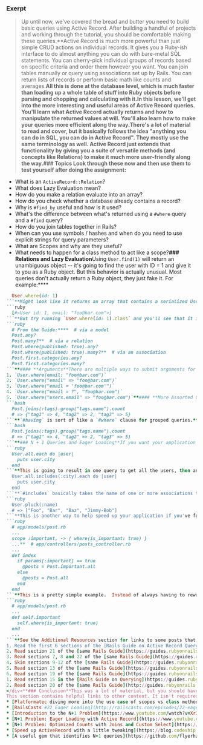 ### Exerpt
>Up until now, we've covered the bread and butter you need to build basic queries using Active Record.  After building a handful of projects and working through the tutorial, you should be comfortable making these queries.**Active Record is much more powerful than just simple CRUD actions on individual records.  It gives you a Ruby-ish interface to do almost anything you can do with bare-metal SQL statements.  You can cherry-pick individual groups of records based on specific criteria and order them however you want.  You can join tables manually or query using associations set up by Rails.  You can return lists of records or perform basic math like counts and averages.**All this is done at the database level, which is much faster than loading up a whole table of stuff into Ruby objects before parsing and chopping and calculating with it.**In this lesson, we'll get into the more interesting and useful areas of Active Record queries.  You'll learn what Active Record actually returns and how to manipulate the returned values at will.  You'll also learn how to make your queries more efficient along the way.**There's a lot of material to read and cover, but it basically follows the idea "anything you can do in SQL, you can do in Active Record".  They mostly use the same terminology as well.  Active Record just extends that functionality by giving you a suite of versatile methods (and concepts like Relations) to make it much more user-friendly along the way.**###  Topics
Look through these now and then use them to test yourself after doing the assignment:****
* What is an `ActiveRecord::Relation`?
* What does Lazy Evaluation mean?
* How do you make a relation evaluate into an array?
* How do you check whether a database already contains a record?
* Why is `#find_by` useful and how is it used?
* What's the difference between what's returned using a `#where` query and a `#find` query?
* How do you join tables together in Rails?
* When can you use symbols / hashes and when do you need to use explicit strings for query parameters?
* What are Scopes and why are they useful?
* What needs to happen for a class method to act like a scope?**### Relations and Lazy Evaluation**Using `User.find(1)` will return an unambiguous object -- it's going to find the user with ID = 1 and give it to you as a Ruby object.  But this behavior is actually unusual.  Most queries don't actually return a Ruby object, they just fake it.  For example:****
```ruby
  User.where(id: 1)
```**Might look like it returns an array that contains a serialized User object, like:****
```ruby
  [#<User id: 1, email: "foo@bar.com">]
```**But try running `User.where(id: 1).class` and you'll see that it isn't an `Array`, it's actually an instance of `ActiveRecord::Relation`.  Relations are actually just really good at looking like arrays but they've got more going on.**Active Record queries return relations to be lazy.  There's basically no reason to actually tell the database to execute a query until the very last possible minute.  What if you never actually needed to use that query at all?  What if you want to make it more complex before executing it?  Relations give you that flexibility and make much more efficient use of your database's valuable time.  **Relations only get executed when it becomes absolutely necessary to know what's inside them.  So if your controller grabs 5 blog posts using `@posts = Post.limit(5)`, that is really passing your view a relation.  It's only when the code in the view actually calls a method on `@posts` (like `@posts.first.title`) that the query will be run and the relation will get stored as a real Ruby object in memory.  **This behaviour can be a bit tricky to observe if you use something like the Rails Console (`$ rails console`) to test them out, because the queries will actually be run right away in the console since it implicitly runs something like the `.inspect` method on the relation, which requires the query to be run.  But try playing with building a query like we did above and checking out its `#class`... you'll usually get back `ActiveRecord::Relation`.**#### **Chaining Queries**Relations aren't just built for speed... they're also built for flexibility.  Let's say you want to grab the first 5 posts listed in descending order (`Post.limit(5).order(created_at: :desc)`).  Because `#limit` returns a Relation, `#order` takes that relation and adds its own criteria to it.  You can chain together a dozen methods this way, and, when it's finally time to execute, ActiveRecord and SQL (if that's what you're using for the DB) will figure out the optimal way to structure the query to achieve the desired result.**This is the sort of behaviour that you just sort of expect to work, and Relations are what enables it to do so.**#### **Why Care?**You should care that ActiveRecord queries usually return Relations because you'll run into them often when coding and debugging.  The knowledge should make you comfortable chaining query methods together to construct elaborate queries.**If you end up working with a Relation when you really want it to act like an Array, you can sometimes run `#to_a` on it to force it to evaluate the query.**Methods implemented in `ActiveRecord::FinderMethods` do NOT return `ActiveRecord::Relation` objects. The `#find`, `#find_by`, `#first` and `#last` methods return a single record (a model instance). `#take` returns an array of model instances. Unlike the methods that return `Relation` objects, when called, these will run SQL queries immediately.**### Beyond Basic Querying**You should be pretty comfortable now with simple queries like finding objects.  The reading you do for this section will cover the basics and then dive in a bit further than before.  There are a couple of new concepts worth mentioning.**#### **Checking for Existence**The simplest new concept is how to check whether an object actually exists yet or not, which you may want to do before running a method which depends on the object actually having been saved already.  **`#exists?` will return true/false.  `#any?` will be true if any records match the specified criteria and `#many?` will be true if multiple records match the specified criteria.  You can run each of these either on a model directly, a Relation, an association, or a scope (which we'll cover later).  Basically, anywhere you might think of using them, they're likely to work:****
```ruby
  # From the Guide:****  # via a model
  Post.any?
  Post.many?**  # via a relation
  Post.where(published: true).any?
  Post.where(published: true).many?**  # via an association
  Post.first.categories.any?
  Post.first.categories.many?
```**#### **Arguments**There are multiple ways to submit arguments for most Rails query methods.  You can typically use either symbols or strings or both.  I prefer to stick with symbols and hashes wherever possible.  You can also use `?` parameters like in normal SQL.  When it's not ambiguous (e.g. if you aren't working with multiple tables) you can also choose to specify the table name or not (see #5 below).  All of the following are the same:****
1. `User.where(email: "foo@bar.com")`
2. `User.where("email" => "foo@bar.com")`
3. `User.where("email = 'foo@bar.com'")`
4. `User.where("email = ?", "foo@bar.com")`
5. `User.where("users.email" => "foo@bar.com")`**#### **More Assorted Querying Knowledge**Very large queries can actually be batched into lots of subqueries so they don't eat up tons of performance resources. `#find_each` does the trick. The basic principle is that it chunks the query into pieces, loading up the first piece and evaluating it before moving onto the next one.  This will be helpful for you when optimizing queries but isn't really something to worry too much about up front.**`#where` queries give you a fair bit of flexibility -- they let you specify an exact value to find, a range of values to find, or several values to find.  If you know what type of query you're looking for, you can almost guess the proper syntax for executing it.  **The key thing to note is that `#find` returns the actual record while `#where` returns an `ActiveRecord::Relation` which basically acts like an array.  So if you're using `#where` to find a single record, you still need to remember to go into that "array" and grab the first record, e.g. `User.where(email: "foo@bar.com")[0]` or `User.where(email: "foo@bar.com").first`.**`#find_by` is a really neat method that basically lets you build your own finder method.  It's an alternative to using `#where` (to which you'd have to add another method like `#take` or `#first` to pull the result out of the returned array).  If you want to find by a user's email, write `User.find_by(email: 'foo@bar.com')`.**`#select` should be pretty obvious to a SQL ninja like you -- it lets you choose which columns to select from the table(s), just like in SQL.  To select just the ID column for all users, it's as simple as `User.select(:id)`.  You can also use aliases like in SQL but should use quotes instead of symbols, e.g. `@users = User.select("users.id AS user_id")` will create a new attribute called `user_id`, e.g. allowing you to access `@users.first.user_id`.**### Aggregations**Just like with SQL, you often want to group fields together (or "roll up" the values under one header).  For example, grouping blog posts written on a certain date.  This is most useful when you also apply mathematical operations to them like `#count` or `#max`.  An example (a bit more complex because it involves joining two tables) is if I want to get a count of all the blog posts categorized by each tag. I might write something like:****
```bash
  Post.joins(:tags).group("tags.name").count
  # => {"tag1" => 4, "tag2" => 2, "tag3" => 5}
```**`#having` is sort of like a `#where` clause for grouped queries.**### Joins**When working with multiple tables, you'll often want to join them together.  Rails associations often do the heavy lifting of setting up the joins for you if you're working with instances of an object, so you may not need to explicitly use a `#join` right away.  **But if you're running queries like in the Post-Tag-count grouping example used above, you'll need to use joins to bring together the appropriate tables.  You need to be more careful with how you select data when using joins -- if you are looking for the `:id` column, which table's ID are we asking for?  You'll find yourself using more explicit strings when joining, e.g. in the example above (copied below) where we specify the `name` attribute of the `tags` table:****
```bash
  Post.joins(:tags).group("tags.name").count
  # => {"tag1" => 4, "tag2" => 2, "tag3" => 5}
```**### N + 1 Queries and Eager Loading**If you want your application to run with any kind of efficiency at all, you should strive to reduce the number of queries that are run on your database as much as possible.  That means figuring out ahead of time exactly what you're looking for and then building the correct query to grab that thing one time only.**It's okay to grab the SAME information multiple times... Rails caches the first result anyway so it doesn't result in a performance hit.  But there are situations where you force the `ActiveRecord::Relation` that is returned by a query to execute itself immediately and then you try to run queries on each member of the collection.  That's a whole lot of queries and can quickly slow your application down to a snail's pace.**The N + 1 query problem is the classic case of this -- you grab all the records for your users (`User.all`) then loop through each user and call an association it has, like the city the user lives in (`user.city`).  For this example we're assuming an association exists between User and City, where User `belongs_to` a City.  This might look like:****
```ruby
  User.all.each do |user|
    puts user.city
  end
```**This is going to result in one query to get all the users, then another query for each user to find its city through the association... so N additional queries, where N is the total number of users.  Hence "N+1" problems.  Note that it's totally fine to just grab a regular attribute of User like `user.name`... it's because you're reaching through the association with City that we've got to run another full query.**If the best way to make an application run faster is to reduce database calls, we've just messed up badly by causing a potentially huge number of them.**Rails is well aware of your distress and has provided a simple solution -- "eager loading".  When you first grab the list of all users, you can tell Rails to also grab the cities at the same time (with just one additional query) and store them in memory until you'd like to call upon them.  Then `user.city` gets treated the same way as `user.name`... it doesn't run another query.  The trick is the `#includes` method.**```ruby
  User.all.includes(:city).each do |user|
    puts user.city
  end
```**`#includes` basically takes the name of one or more associations that you'd like to load at the same time as your original object and brings them into memory.  You can chain it onto other methods like `#where` or `#order` clauses.**Note: One thing which can be a bit annoying from a development standpoint is that I haven't found an easy way to "see" your eager-loaded fields by looking at the output from your Rails server.  So don't be alarmed if they don't show up in the server output.**Almost as useful is the `#pluck` method, which is covered in the Rails Guide.  `#pluck` lets you skip several steps in the process of pulling up a bunch of records, storing them in memory, then grabbing a specific column and placing it into an array.  `#pluck` just gives you the resulting array right away:****
```ruby
  User.pluck(:name)
  # => ["Foo", "Bar", "Baz", "Jimmy-Bob"]
```**This is another way to help speed up your application if you've found pain points.  Start by getting rid of N+1 queries, though.**### Scopes**Scopes are underappreciated, awesome and very simple.  A scope is basically a custom chain of ActiveRecord methods that you can slap onto an existing Relation by calling its name like a normal method.  It's easiest to see in an example.**Let's say you let your user choose to filter your blog posts only for those marked "important":****
```ruby
  # app/models/post.rb
  ...
  scope :important, -> { where(is_important: true) }
  ...**  # app/controllers/posts_controller.rb
  ...
  def index
    if params[:important] == true
      @posts = Post.important.all
    else
      @posts = Post.all
    end
  end
```**This is a pretty simple example.  Instead of always having to rewrite that chain of ActiveRecord methods when you want them, you can create nicely named scopes to contain all the component logic.  You reduce repetition and make your code more readable.  The best part is that scopes return Relations... so you can chain as many of them as you want.**You might be thinking, Why use a scope when you can write a class method to do the same thing?  You can, as long as your class method returns a Relation (which can take some additional thought for edge cases).  In fact, using a class method is often best if your logic chains are quite complicated.  The example above could be solved using the following class method as well:****
```ruby
  # app/models/post.rb
  ...
  def self.important
    self.where(is_important: true)
  end
  ...
```**See the Additional Resources section for links to some posts that dig a bit deeper into the use cases for these two.**How much do you need to understand or care about scopes?  In the early going, you probably won't run into them or see why to use them.  Keep them in the back of your mind for when you start working on some slightly more complicated projects that might need them.**### Bare-Metal SQL**Sometimes, you just can't get ActiveRecord to do what you want it to.  In that case, it gives you an interface to the bare metal SQL so you can just type in your query as desired.  This should really be a last resort -- it's basically hard-coding your application code.  Use the `#find_by_sql` method for this.**---**# Challenge:**<div class="lesson-content__panel" markdown="1">**### Querying Basics
1. Read the first 6 sections of the [Rails Guide on Active Record Querying](http://guides.rubyonrails.org/active_record_querying.html) for a more basic overview of query functions. Don't worry too much about batching and `#find_each`.
2. Read section 21 of the [same Rails Guide](https://guides.rubyonrails.org/active_record_querying.html#existence-of-objects) for a brief look at using `exists?`, `any?` and `many?`.
3. Read sections 7, 8 and 22 of the [same Rails Guide](https://guides.rubyonrails.org/active_record_querying.html#group) for an understanding of aggregate functions and the calculations you can run on them.
4. Skim sections 9-12 of the [same Rails Guide](https://guides.rubyonrails.org/active_record_querying.html#overriding-conditions).  
5. Read section 13 of the [same Rails Guide](https://guides.rubyonrails.org/active_record_querying.html#joining-tables) to see how Rails lets you play with joining tables together.
6. Read section 19 of the [same Rails Guide](https://guides.rubyonrails.org/active_record_querying.html#find-or-build-a-new-object) for a quick look at the helpful `find_or_create_by` methods.**### Advanced Querying
1. Read section 15 in the [Rails Guide on Querying](https://guides.rubyonrails.org/active_record_querying.html#scopes) for a look at scopes. Again, you don't necessarily need to memorize all the details of scopes, but you should understand the concept and when it might be useful.
2. Read section 20 of the [same Rails Guide](http://guides.rubyonrails.org/active_record_querying.html#finding-by-sql) for a look at using SQL directly.
</div>**### Conclusion**This was a lot of material, but you should have a healthy appreciation for the breadth of things that you can do with Active Record.  At the most basic level, though, you can do pretty much anything you can in SQL by using Active Record query methods.  You'll get a chance to use some of these newfound query methods in future projects and others will come up when you're building things on your own.**### Additional Resources
This section contains helpful links to other content. It isn't required, so consider it supplemental.*** [SO post on Using Scopes vs Class Methods](http://stackoverflow.com/questions/5899765/activerecord-rails-3-scope-vs-class-method)
* [Platformatec diving more into the use case of scopes vs class methods](http://blog.plataformatec.com.br/2013/02/active-record-scopes-vs-class-methods/)
* [RailsCasts #22 Eager Loading](http://railscasts.com/episodes/22-eager-loading-revised)
* [Introduction to the N+1 Problem](https://www.youtube.com/watch?v=Xr3hZdIwuSw)
* [N+1 Problem: Eager Loading with Active Record](https://www.youtube.com/watch?v=wLMRzdOztUY)
* [N+1 Problem: Optimized Counts with Joins and Custom Select](https://www.youtube.com/watch?v=rJg3I-leoo4)
* [Speed up ActiveRecord with a little tweaking](https://blog.codeship.com/speed-up-activerecord/)
* [A useful gem that identifies N+1 queries](https://github.com/flyerhzm/bullet)
